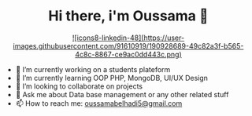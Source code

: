 <h1 align="center">Hi there, i'm Oussama 👋</h1>

<p align="center">
  
  <a href="https://www.linkedin.com/in/belhadi-oussama-211174209/">
![icons8-linkedin-48](https://user-images.githubusercontent.com/91610919/190928689-49c82a3f-b565-4c8c-8867-ce9ac0dd443c.png)
  </a>

   <!-- <a href=""><img src=""/></a>-->
  
</p>

- 🔭 I’m currently working on a students plateform
- 🌱 I’m currently learning OOP PHP, MongoDB, UI/UX Design
- 👯 I’m looking to collaborate on projects
- 💬 Ask me about Data base management or any other related stuff
- 📫 How to reach me: oussamabelhadi5@gmail.com



<!--
Here are some ideas to get you started:

- 😄 Pronouns: ...

- ⚡ Fun fact: ...

- 🤔 I’m looking for help with ...

-->
